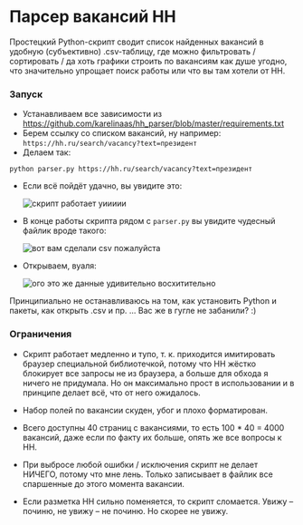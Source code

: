 # Парсер вакансий HH
Простецкий Python-скрипт сводит список найденных вакансий в удобную (субъективно) .csv-таблицу, где можно фильтровать / сортировать / да хоть графики строить по вакансиям как душе угодно, что значительно упрощает поиск работы или что вы там хотели от HH.

### Запуск
- Устанавливаем все зависимости из https://github.com/karelinaas/hh_parser/blob/master/requirements.txt
- Берем ссылку со списком вакансий, ну например: `https://hh.ru/search/vacancy?text=президент`
- Делаем так:
```commandline
python parser.py https://hh.ru/search/vacancy?text=президент
```
- Если всё пойдёт удачно, вы увидите это:
  
  ![скрипт работает уиииии](https://quizland-privetuli.s3.us-east-2.amazonaws.com/github/Screenshot_1.png)
- В конце работы скрипта рядом с `parser.py` вы увидите чудесный файлик вроде такого:
  
  ![вот вам сделали csv пожалуйста](https://quizland-privetuli.s3.us-east-2.amazonaws.com/github/Screenshot_2.png)
- Открываем, вуаля:
  
  ![ого это же данные удивительно восхитительно](https://quizland-privetuli.s3.us-east-2.amazonaws.com/github/Screenshot_3.png)

Принципиально не останавливаюсь на том, как установить Python и пакеты, как открыть .csv и пр. ... Вас же в гугле не забанили? :)

### Ограничения
- Скрипт работает медленно и тупо, т. к. приходится имитировать браузер специальной библиотечкой, потому что HH жёстко блокирует все запросы не из браузера, а больше для обхода я ничего не придумала. Но он максимально прост в использовании и в принципе делает всё, что от него ожидалось.

- Набор полей по вакансии скуден, убог и плохо форматирован.

- Всего доступны 40 страниц с вакансиями, то есть 100 * 40 = 4000 вакансий, даже если по факту их больше, опять же все вопросы к HH.

- При выбросе любой ошибки / исключения скрипт не делает НИЧЕГО, потому что мне лень. Только записывает в файлик все спаршенные до этого момента вакансии.
- Если разметка HH сильно поменяется, то скрипт сломается. Увижу – починю, не увижу – не починю. Но скорее не увижу.
